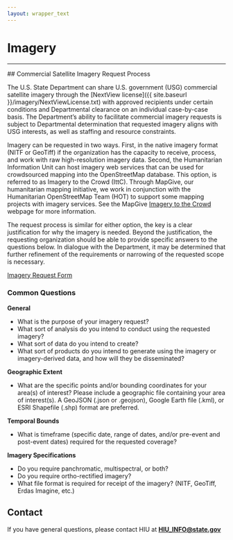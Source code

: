 ```yaml
---
layout: wrapper_text
---
```

# Imagery
<hr>
## Commercial Satellite Imagery Request Process

The U.S. State Department can share U.S. government (USG) commercial satellite imagery through the [NextView license]({{ site.baseurl }}/imagery/NextViewLicense.txt) with approved recipients under certain conditions and Departmental clearance on an individual case-by-case basis. The Department’s ability to facilitate commercial imagery requests is subject to Departmental determination that requested imagery aligns with USG interests, as well as staffing and resource constraints.

Imagery can be requested in two ways. First, in the native imagery format (NITF or GeoTiff) if the organization has the capacity to receive, process, and work with raw high-resolution imagery data. Second, the Humanitarian Information Unit can host imagery web services that can be used for crowdsourced mapping into the OpenStreetMap database. This option, is referred to as Imagery to the Crowd (IttC). Through MapGive, our humanitarian mapping initiative, we work in conjunction with the Humanitarian OpenStreetMap Team (HOT) to support some mapping projects with imagery services. See the MapGive [Imagery to the Crowd](http://mapgive.state.gov/ittc) webpage for more information.

The request process is similar for either option, the key is a clear justification for why the imagery is needed. Beyond the justification, the requesting organization should be able to provide specific answers to the questions below. In dialogue with the Department, it may be determined that further refinement of the requirements or narrowing of the requested scope is necessary.

<a href= "{{ site.baseurl }}/imagery/request/" type="button" class="btn btn-primary">Imagery Request Form</a>

### Common Questions

**General**

- What is the purpose of your imagery request?
- What sort of analysis do you intend to conduct using the requested imagery?
- What sort of data do you intend to create?
- What sort of products do you intend to generate using the imagery or imagery-derived data, and how will they be disseminated?

**Geographic Extent**

- What are the specific points and/or bounding coordinates for your area(s) of interest?  Please include a geographic file containing your area of interest(s).  A GeoJSON (.json or .geojson), Google Earth file (.kml), or ESRI Shapefile (.shp) format are preferred.

**Temporal Bounds**

- What is timeframe (specific date, range of dates, and/or pre-event and post-event dates) required for the requested coverage?

**Imagery Specifications**

- Do you require panchromatic, multispectral, or both?
- Do you require ortho-rectified imagery?
- What file format is required for receipt of the imagery? (NITF, GeoTiff, Erdas Imagine, etc.)

## Contact

If you have general questions, please contact HIU at **[HIU_INFO@state.gov](mailto:HIU_INFO@state.gov)**

